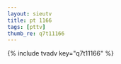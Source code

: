 ```yaml
--- 
layout: sieutv
title: pt 1166
tags: [pttv]
thumb_re: q7t11166
---
```

{% include tvadv key="q7t11166" %} 
